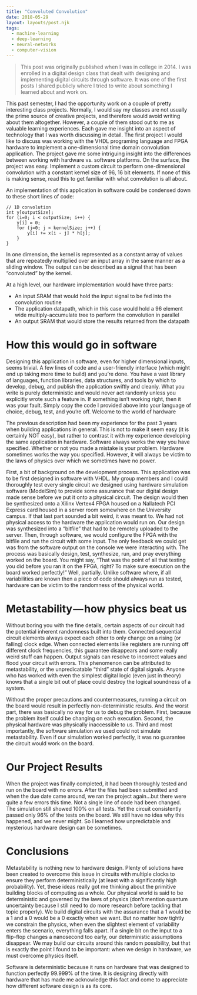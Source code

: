 ```yaml
---
title: "Convoluted Convolution"
date: 2018-05-29
layout: layouts/post.njk
tags:
  - machine-learning
  - deep-learning
  - neural-networks
  - computer-vision
---
```


> This post was originally published when I was in college in 2014. I was enrolled in a digital design class that dealt with designing and implementing digital circuits through software. It was one of the first posts I shared publicly where I tried to write about something I learned about and work on.

This past semester, I had the opportunity work on a couple of pretty interesting class projects. Normally, I would say my classes are not usually the prime source of creative projects, and therefore would avoid writing about them altogether. However, a couple of them stood out to me as valuable learning experiences. Each gave me insight into an aspect of technology that I was worth discussing in detail. The first project I would like to discuss was working with the VHDL programing language and FPGA hardware to implement a one-dimensional time domain convolution application. The project gave me some intriguing insight into the differences between working with hardware vs. software platforms. On the surface, the project was easy. Implement a custom circuit to perform one-dimensional convolution with a constant kernel size of 96, 16 bit elements. If none of this is making sense, read this to get familiar with what convolution is all about.

An implementation of this application in software could be condensed down to these short lines of code:


```
// 1D convolution
int y[outputSize];
for (i=0; i < outputSize; i++) { 
	y[i] = 0;
	for (j=0; j < kernelSize; j++) { 
		y[i] += x[i - j] * h[j]; 
	}
}
```


In one dimension, the kernel is represented as a constant array of values that are repeatedly multiplied over an input array in the same manner as a sliding window. The output can be described as a signal that has been “convoluted” by the kernel.

At a high level, our hardware implementation would have three parts:

- An input SRAM that would hold the input signal to be fed into the convolution routine
- The application datapath, which in this case would hold a 96 element wide multiply-accumulate tree to perform the convolution in parallel
- An output SRAM that would store the results returned from the datapath

# How this would go in software

Designing this application in software, even for higher dimensional inputs, seems trivial. A few lines of code and a user-friendly interface (which might end up taking more time to build) and you’re done. You have a vast library of languages, function libraries, data structures, and tools by which to develop, debug, and publish the application swiftly and cleanly. What you write is purely deterministic and would never act randomly unless you explicitly wrote such a feature in. If something isn’t working right, then it was your fault. Simply copy the code I provided above into your language of choice, debug, test, and you’re off.
Welcome to the world of hardware

The previous description had been my experience for the past 3 years when building applications in general. This is not to make it seem easy (it is certainly NOT easy), but rather to contrast it with my experience developing the same application in hardware. Software always works the way you have specified. Whether or not you made a mistake is your problem. Hardware sometimes works the way you specified. However, it will always be victim to the laws of physics over which we sometimes have no power.

First, a bit of background on the development process. This application was to be first designed in software with VHDL. My group members and I could thoroughly test every single circuit we designed using hardware simulation software (ModelSim) to provide some assurance that our digital design made sense before we put it onto a physical circuit. The design would then be synthesized onto a Xilinx Vertex4 FPGA housed on a Nallatech PCI Express card housed in a server room somewhere on the University campus. If that last part sounded a bit weird, it was meant to. We had not physical access to the hardware the application would run on. Our design was synthesized into a “bitfile” that had to be remotely uploaded to the server. Then, through software, we would configure the FPGA with the bitfile and run the circuit with some input. The only feedback we could get was from the software output on the console we were interacting with. The process was basically design, test, synthesize, run, and pray everything worked on the board. You might say, “That was the point of all that testing you did before you ran it on the FPGA, right? To make sure execution on the board worked perfectly!” Well, partially. Unlike software where, if all variabilities are known then a piece of code should always run as tested, hardware can be victim to the randomness of the physical world.

# Metastability — how physics beat us

Without boring you with the fine details, certain aspects of our circuit had the potential inherent randomness built into them. Connected sequential circuit elements always expect each other to only change on a rising (or falling) clock edge. When connected elements like registers are running off different clock frequencies, this guarantee disappears and some really weird stuff can happen. Output signals can resolve to incorrect values and flood your circuit with errors. This phenomenon can be attributed to metastability, or the unpredicatable “third” state of digital signals. Anyone who has worked with even the simplest digital logic (even just in theory) knows that a single bit out of place could destroy the logical soundness of a system.

Without the proper precautions and countermeasures, running a circuit on the board would result in perfectly non-deterministic results. And the worst part, there was basically no way for us to debug the problem. First, because the problem itself could be changing on each execution. Second, the physical hardware was physically inaccessible to us. Third and most importantly, the software simulation we used could not simulate metastability. Even if our simulation worked perfectly, it was no guarantee the circuit would work on the board.

# Our Project Results

When the project was finally completed, it had been thoroughly tested and run on the board with no errors. After the files had been submitted and when the due date came around, we ran the project again…but there were quite a few errors this time. Not a single line of code had been changed. The simulation still showed 100% on all tests. Yet the circuit consistently passed only 96% of the tests on the board. We still have no idea why this happened, and we never might. So I learned how unpredictable and mysterious hardware design can be sometimes.


# Conclusions

Metastability is nothing new to hardware design. Plenty of solutions have been created to overcome this issue in circuits with multiple clocks to ensure they perform deterministically (at least with a significantly high probability). Yet, these ideas really got me thinking about the primitive building blocks of computing as a whole. Our physical world is said to be deterministic and governed by the laws of physics (don’t mention quantum uncertainty because I still need to do more research before tackling that topic properly). We build digital circuits with the assurance that a 1 would be a 1 and a 0 would be a 0 exactly when we want. But no matter how tightly we constrain the physics, when even the slightest element of variability enters the scenario, everything falls apart. If a single bit on the input to a flip-flop changes a nanosecond too early, our deterministic assumptions disappear. We may build our circuits around this random possibility, but that is exactly the point I found to be important: when we design in hardware, we must overcome physics itself.

Software is deterministic because it runs on hardware that was designed to function perfectly 99.999% of the time. It is designing directly with hardware that has made me acknowledge this fact and come to appreciate how different software design is as its core.